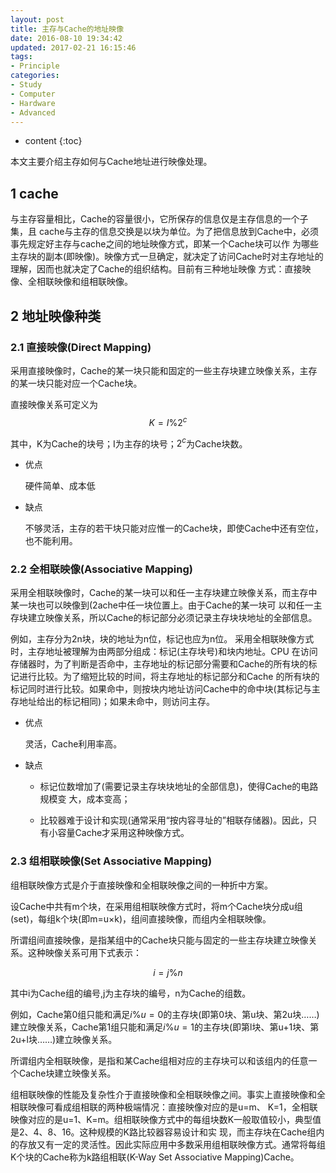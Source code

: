 ```yaml
---
layout: post
title: 主存与Cache的地址映像
date: 2016-08-10 19:34:42
updated: 2017-02-21 16:15:46
tags:
- Principle
categories:
- Study
- Computer
- Hardware
- Advanced
---
```


* content
{:toc}

本文主要介绍主存如何与Cache地址进行映像处理。




## 1 cache 

与主存容量相比，Cache的容量很小，它所保存的信息仅是主存信息的一个子集，且 cache与主存的信息交换是以块为单位。为了把信息放到Cache中，必须事先规定好主存与cache之间的地址映像方式，即某一个Cache块可以作 为哪些主存块的副本(即映像)。映像方式一旦确定，就决定了访问Cache时对主存地址的理解，因而也就决定了Cache的组织结构。目前有三种地址映像 方式：直接映像、全相联映像和组相联映像。

## 2 地址映像种类

### 2.1 直接映像(Direct Mapping)

采用直接映像时，Cache的某一块只能和固定的一些主存块建立映像关系，主存的某一块只能对应一个Cache块。

直接映像关系可定义为$$K = I \% 2^c$$

其中，K为Cache的块号；I为主存的块号；$2^c$为Cache块数。

- 优点

    硬件简单、成本低

- 缺点

    不够灵活，主存的若干块只能对应惟一的Cache块，即使Cache中还有空位，也不能利用。



### 2.2 全相联映像(Associative Mapping)

采用全相联映像时，Cache的某一块可以和任一主存块建立映像关系，而主存中某一块也可以映像到(2ache中任一块位置上。由于Cache的某一块可 以和任一主存块建立映像关系，所以Cache的标记部分必须记录主存块块地址的全部信息。

例如，主存分为2n块，块的地址为n位，标记也应为n位。 采用全相联映像方式时，主存地址被理解为由两部分组成：标记(主存块号)和块内地址。CPU 在访问存储器时，为了判断是否命中，主存地址的标记部分需要和Cache的所有块的标记进行比较。为了缩短比较的时间，将主存地址的标记部分和Cache 的所有块的标记同时进行比较。如果命中，则按块内地址访问Cache中的命中块(其标记与主存地址给出的标记相同)；如果未命中，则访问主存。

- 优点

    灵活，Cache利用率高。

- 缺点 

    - 标记位数增加了(需要记录主存块块地址的全部信息)，使得Cache的电路规模变 大，成本变高；

    - 比较器难于设计和实现(通常采用“按内容寻址的”相联存储器)。因此，只有小容量Cache才采用这种映像方式。



### 2.3 组相联映像(Set Associative Mapping)

组相联映像方式是介于直接映像和全相联映像之间的一种折中方案。

设Cache中共有m个块，在采用组相联映像方式时，将m个Cache块分成u组(set)，每组k个块(即m=u×k)，组间直接映像，而组内全相联映像。

所谓组间直接映像，是指某组中的Cache块只能与固定的一些主存块建立映像关系。这种映像关系可用下式表示：

$$i = j \% n$$

其中i为Cache组的编号,j为主存块的编号，n为Cache的组数。



例如，Cache第0组只能和满足$i \% u = 0$的主存块(即第0块、第u块、第2u块……)建立映像关系，Cache第1组只能和满足$i \% u = 1$的主存块(即第l块、第u+1块、第2u+l块……)建立映像关系。

所谓组内全相联映像，是指和某Cache组相对应的主存块可以和该组内的任意一 个Cache块建立映像关系。



组相联映像的性能及复杂性介于直接映像和全相联映像之间。事实上直接映像和全相联映像可看成组相联的两种极端情况：直接映像对应的是u=m、 K=1，全相联映像对应的是u=1、K=m。组相联映像方式中的每组块数K一般取值较小，典型值是2、4、8、16。这种规模的K路比较器容易设计和实 现，而主存块在Cache组内的存放又有一定的灵活性。因此实际应用中多数采用组相联映像方式。通常将每组K个块的Cache称为k路组相联(K-Way Set Associative Mapping)Cache。